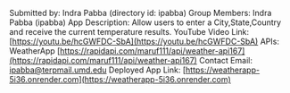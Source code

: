 Submitted by: Indra Pabba (directory id: ipabba)
Group Members: Indra Pabba (ipabba)
App Description: Allow users to enter a City,State,Country and receive the current temperature results.
YouTube Video Link: [https://youtu.be/hcGWFDC-SbA](https://youtu.be/hcGWFDC-SbA)
APIs: WeatherApp [https://rapidapi.com/maruf111/api/weather-api167](https://rapidapi.com/maruf111/api/weather-api167)
Contact Email: ipabba@terpmail.umd.edu
Deployed App Link: [https://weatherapp-5i36.onrender.com](https://weatherapp-5i36.onrender.com)
